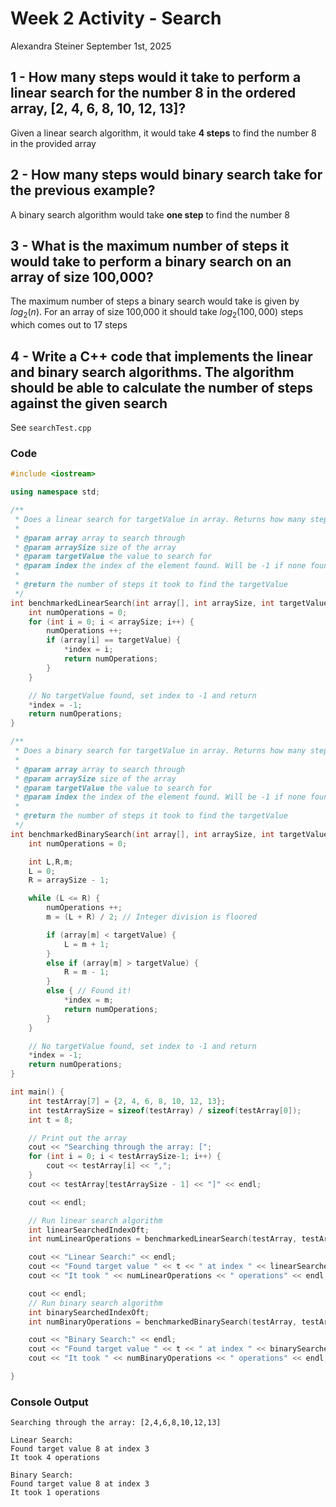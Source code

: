 # Week 2 Activity - Search
Alexandra Steiner September 1st, 2025

## 1 - How many steps would it take to perform a linear search for the number 8 in the ordered array, [2, 4, 6, 8, 10, 12, 13]?
Given a linear search algorithm, it would take **4 steps** to find the number 8 in the provided array

## 2 - How many steps would binary search take for the previous example?
A binary search algorithm would take **one step** to find the number 8

## 3 - What is the maximum number of steps it would take to perform a binary search on an array of size 100,000?
The maximum number of steps a binary search would take is given by $log_2(n)$. For an array of size 100,000 it should take $log_2(100,000)$ steps which comes out to 17 steps

## 4 - Write a C++ code that implements the linear and binary search algorithms. The algorithm should be able to calculate the number of steps against the given search
See `searchTest.cpp`

### Code
```cpp
#include <iostream>

using namespace std;

/**
 * Does a linear search for targetValue in array. Returns how many steps it took to find the target value.
 * 
 * @param array array to search through
 * @param arraySize size of the array
 * @param targetValue the value to search for
 * @param index the index of the element found. Will be -1 if none found
 * 
 * @return the number of steps it took to find the targetValue
 */
int benchmarkedLinearSearch(int array[], int arraySize, int targetValue, int *index) {
    int numOperations = 0;
    for (int i = 0; i < arraySize; i++) {
        numOperations ++;
        if (array[i] == targetValue) {
            *index = i;
            return numOperations;
        }
    }

    // No targetValue found, set index to -1 and return
    *index = -1;
    return numOperations;
}

/**
 * Does a binary search for targetValue in array. Returns how many steps it took to find the target value.
 * 
 * @param array array to search through
 * @param arraySize size of the array
 * @param targetValue the value to search for
 * @param index the index of the element found. Will be -1 if none found
 * 
 * @return the number of steps it took to find the targetValue
 */
int benchmarkedBinarySearch(int array[], int arraySize, int targetValue, int *index) {
    int numOperations = 0;

    int L,R,m;
    L = 0;
    R = arraySize - 1;

    while (L <= R) {
        numOperations ++;
        m = (L + R) / 2; // Integer division is floored

        if (array[m] < targetValue) {
            L = m + 1;
        }
        else if (array[m] > targetValue) {
            R = m - 1;
        }
        else { // Found it!
            *index = m;
            return numOperations;
        }
    }

    // No targetValue found, set index to -1 and return
    *index = -1;
    return numOperations;
}

int main() {
    int testArray[7] = {2, 4, 6, 8, 10, 12, 13};
    int testArraySize = sizeof(testArray) / sizeof(testArray[0]);
    int t = 8;

    // Print out the array
    cout << "Searching through the array: [";
    for (int i = 0; i < testArraySize-1; i++) {
        cout << testArray[i] << ",";
    }
    cout << testArray[testArraySize - 1] << "]" << endl;

    cout << endl;

    // Run linear search algorithm
    int linearSearchedIndexOft;
    int numLinearOperations = benchmarkedLinearSearch(testArray, testArraySize, t, &linearSearchedIndexOft);

    cout << "Linear Search:" << endl;
    cout << "Found target value " << t << " at index " << linearSearchedIndexOft << endl;
    cout << "It took " << numLinearOperations << " operations" << endl;

    cout << endl;
    // Run binary search algorithm
    int binarySearchedIndexOft;
    int numBinaryOperations = benchmarkedBinarySearch(testArray, testArraySize, t, &binarySearchedIndexOft);

    cout << "Binary Search:" << endl;
    cout << "Found target value " << t << " at index " << binarySearchedIndexOft << endl;
    cout << "It took " << numBinaryOperations << " operations" << endl;

}
```

### Console Output
```
Searching through the array: [2,4,6,8,10,12,13]

Linear Search:
Found target value 8 at index 3
It took 4 operations

Binary Search:
Found target value 8 at index 3
It took 1 operations
```